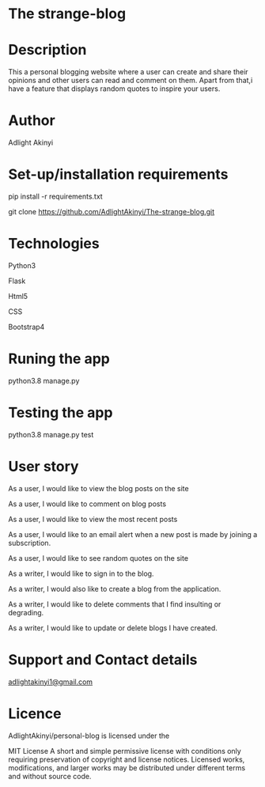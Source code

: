 # The strange-blog

# Description
This a personal blogging website where a user can create and share their opinions and other users can read and comment on them. Apart from that,i have a feature that displays random quotes to inspire your users.

# Author

Adlight Akinyi

# Set-up/installation requirements

pip install -r requirements.txt

git clone https://github.com/AdlightAkinyi/The-strange-blog.git

# Technologies 

Python3

Flask

Html5

CSS

Bootstrap4

# Runing the app 

python3.8 manage.py

# Testing the app

python3.8 manage.py test

 # User story

As a user, I would like to view the blog posts on the site

As a user, I would like to comment on blog posts

As a user, I would like to view the most recent posts

As a user, I would like to an email alert when a new post is made by joining a subscription.

As a user, I would like to see random quotes on the site

As a writer, I would like to sign in to the blog.

As a writer, I would also like to create a blog from the application.

As a writer, I would like to delete comments that I find insulting or degrading.

As a writer, I would like to update or delete blogs I have created.


# Support and Contact details

adlightakinyi1@gmail.com

# Licence


AdlightAkinyi/personal-blog is licensed under the

MIT License
A short and simple permissive license with conditions only requiring preservation of copyright and license notices. Licensed works, modifications, and larger works may be distributed under different terms and without source code.
